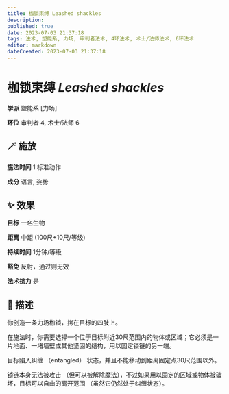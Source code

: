 ```yaml
---
title: 枷锁束缚 Leashed shackles
description: 
published: true
date: 2023-07-03 21:37:18
tags: 法术, 塑能系, 力场, 审判者法术, 4环法术, 术士/法师法术, 6环法术
editor: markdown
dateCreated: 2023-07-03 21:37:18
---
```


# **枷锁束缚** *Leashed shackles*

**学派** 塑能系 \[力场\] 

**环位** 审判者 4, 术士/法师 6

## 🪄 施放

**施法时间** 1 标准动作

**成分** 语言, 姿势

## ✨ 效果 

**目标** 一名生物 

**距离** 中距 (100尺+10尺/等级)  

**持续时间** 1分钟/等级 

**豁免** 反射，通过则无效

**法术抗力** 是

## 📖 描述

你创造一条力场枷锁，拷在目标的四肢上。

在施法时，你需要选择一个位于目标附近30尺范围内的物体或区域；它必须是一片地面、一堵墙壁或其他坚固的结构，用以固定锁链的另一端。

目标陷入纠缠 （entangled） 状态，并且不能移动到距离固定点30尺范围以外。

锁链本身无法被攻击 （但可以被解除魔法），不过如果用以固定的区域或物体被破坏，目标可以自由的离开范围 （虽然它仍然处于纠缠状态）。
    